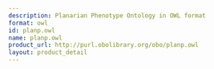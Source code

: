```yaml
---
description: Planarian Phenotype Ontology in OWL format
format: owl
id: planp.owl
name: planp.owl
product_url: http://purl.obolibrary.org/obo/planp.owl
layout: product_detail
---
```

